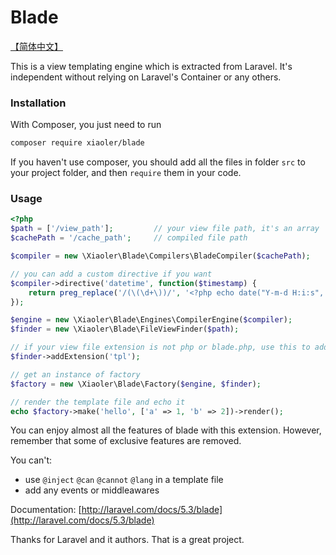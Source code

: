 # Blade

[【简体中文】](https://github.com/XiaoLer/blade/wiki)

This is a view templating engine which is extracted from Laravel. It's independent without relying on Laravel's Container or any others.


### Installation

With Composer, you just need to run

``` sh
composer require xiaoler/blade
```

If you haven't use composer, you should add all the files in folder `src` to your project folder,
and then `require` them in your code.


### Usage

```php
<?php
$path = ['/view_path'];         // your view file path, it's an array
$cachePath = '/cache_path';     // compiled file path

$compiler = new \Xiaoler\Blade\Compilers\BladeCompiler($cachePath);

// you can add a custom directive if you want
$compiler->directive('datetime', function($timestamp) {
    return preg_replace('/(\(\d+\))/', '<?php echo date("Y-m-d H:i:s", $1); ?>', $timestamp);
});

$engine = new \Xiaoler\Blade\Engines\CompilerEngine($compiler);
$finder = new \Xiaoler\Blade\FileViewFinder($path);

// if your view file extension is not php or blade.php, use this to add it
$finder->addExtension('tpl');

// get an instance of factory
$factory = new \Xiaoler\Blade\Factory($engine, $finder);

// render the template file and echo it
echo $factory->make('hello', ['a' => 1, 'b' => 2])->render();
```

You can enjoy almost all the features of blade with this extension.
However, remember that some of exclusive features are removed.

You can't:

- use `@inject` `@can` `@cannot` `@lang` in a template file
- add any events or middleawares

Documentation: [http://laravel.com/docs/5.3/blade](http://laravel.com/docs/5.3/blade)

Thanks for Laravel and it authors. That is a great project.
